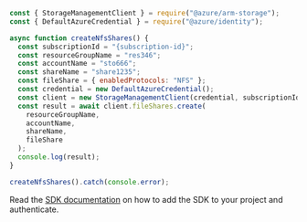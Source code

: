 ```javascript
const { StorageManagementClient } = require("@azure/arm-storage");
const { DefaultAzureCredential } = require("@azure/identity");

async function createNfsShares() {
  const subscriptionId = "{subscription-id}";
  const resourceGroupName = "res346";
  const accountName = "sto666";
  const shareName = "share1235";
  const fileShare = { enabledProtocols: "NFS" };
  const credential = new DefaultAzureCredential();
  const client = new StorageManagementClient(credential, subscriptionId);
  const result = await client.fileShares.create(
    resourceGroupName,
    accountName,
    shareName,
    fileShare
  );
  console.log(result);
}

createNfsShares().catch(console.error);
```

Read the [SDK documentation](https://github.com/Azure/azure-sdk-for-js/blob/%40azure%2Farm-storage_17.2.0/sdk/storage/arm-storage/README.md) on how to add the SDK to your project and authenticate.
